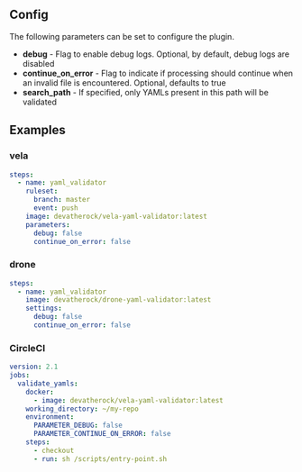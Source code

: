 ## Config

The following parameters can be set to configure the plugin.

* **debug** - Flag to enable debug logs. Optional, by default, debug logs are disabled
* **continue_on_error** - Flag to indicate if processing should continue when an invalid file is encountered. Optional, 
defaults to true
* **search_path** - If specified, only YAMLs present in this path will be validated

## Examples
### vela

```yaml
steps:
  - name: yaml_validator
    ruleset:
      branch: master
      event: push
    image: devatherock/vela-yaml-validator:latest
    parameters:
      debug: false
      continue_on_error: false
```

### drone

```yaml
steps:
  - name: yaml_validator
    image: devatherock/drone-yaml-validator:latest
    settings:
      debug: false
      continue_on_error: false
```

### CircleCI

```yaml
version: 2.1
jobs:
  validate_yamls:
    docker:
      - image: devatherock/vela-yaml-validator:latest
    working_directory: ~/my-repo
    environment:
      PARAMETER_DEBUG: false
      PARAMETER_CONTINUE_ON_ERROR: false
    steps:
      - checkout
      - run: sh /scripts/entry-point.sh
```